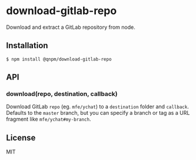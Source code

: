 
# download-gitlab-repo

  Download and extract a GitLab repository from node.

## Installation

    $ npm install @qnpm/download-gitlab-repo

## API

### download(repo, destination, callback)

  Download GitLab `repo` (eg. `mfe/ychat`) to a `destination` folder and `callback`. Defaults to the `master` branch, but you can specify a branch or tag as a URL fragment like `mfe/ychat#my-branch`.

## License

  MIT
